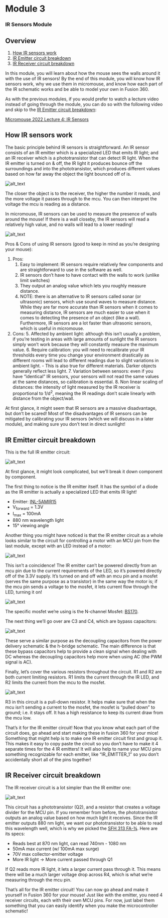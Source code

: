 # Module 3
### IR Sensors Module

## Overview

1. [How IR sensors work](#how-ir-sensors-work)
2. [IR Emitter circuit breakdown](#ir-emitter-circuit-breakdown)
3. [IR Receiver circuit breakdown](#ir-receiver-circuit-breakdown)

In this module, you will learn about how the mouse sees the walls around it with the use of IR sensors! By the end of this module, you will know how IR sensors work, why we use them in micromouse, and know how each part of the IR schematic works and be able to model your own in Fusion 360.

As with the previous modules, if you would prefer to watch a lecture video instead of going through the module, you can do so with the following video and skip to the [IR Emitter circuit breakdown](#how-ir-sensors-work):

[Micromouse 2022 Lecture 4: IR Sensors](https://youtu.be/3N5E1Ai-aI8?list=PLAWsHzw_h0iiPIaGyXAr44G0XfHfyjOe7)


## How IR sensors work

The basic principle behind IR sensors is straightforward. An IR sensor consists of an IR emitter which is a specialized LED that emits IR light; and an IR receiver which is a phototransistor that can detect IR light. When the IR emitter is turned on & off, the IR light it produces bounce off the surroundings and into the phototransistor, which produces different values based on how far away the object the light bounced off of is.


![alt_text](images3/image6.png "image_tooltip")


The closer the object is to the receiver, the higher the number it reads, and the more voltage it passes through to the mcu. You can then interpret the voltage the mcu is reading as a distance.

In micromouse, IR sensors can be used to measure the presence of walls around the mouse! If there is a wall closeby, the IR sensors will read a relatively high value, and no walls will lead to a lower reading! 


![alt_text](images3/image8.png "image_tooltip")


Pros & Cons of using IR sensors (good to keep in mind as you’re designing your mouse):



1. Pros: 
    1. Easy to implement: IR sensors require relatively few components and are straightforward to use in the software as well.
    2. IR sensors don’t have to have contact with the walls to work (unlike limit switches)
    3. They output an analog value which lets you roughly measure distance.
    4. NOTE: there is an alternative to IR sensors called sonar (or ultrasonic) sensors, which use sound waves to measure distance. While they are far more accurate than IR sensors when it comes to measuring distance, IR sensors are much easier to use when it comes to detecting the presence of an object (like a wall). Furthermore, IR sensors are a lot faster than ultrasonic sensors, which is useful in micromouse.
2. Cons:
    5. Affected by ambient light: although this isn’t usually a problem, if you’re testing in areas with large amounts of sunlight the IR sensors simply won’t work because they will constantly measure the maximum value.
    6. Require calibration: you will need to recalibrate your IR thresholds every time you change your environment drastically as different rooms will lead to different readings due to slight variations in ambient light.
        - This is also true for different materials. Darker objects generally reflect less light.
    7. Variation between sensors: even if you have “identical” IR sensors, your sensors will not read the same values at the same distances, so calibration is essential.
    8. Non linear scaling of distances: the intensity of light measured by the IR receiver is proportional to 1/d<sup>2</sup>, meaning the IR readings don’t scale linearly with distance from the object/wall.

At first glance, it might seem that IR sensors are a massive disadvantage, but don’t be scared! Most of the disadvantages of IR sensors can be mitigated by calibrating your IR sensors (which we will discuss in a later module), and making sure you don’t test in direct sunlight!


## IR Emitter circuit breakdown

This is the full IR emitter circuit:


![alt_text](images3/image2.png "image_tooltip")


At first glance, it might look complicated, but we’ll break it down component by component.

The first thing to notice is the IR emitter itself. It has the symbol of a diode as the IR emitter is actually a specialized LED that emits IR light! 



* Emitter: [INL-5AMIR15](https://www.digikey.com/en/products/detail/inolux/INL-5AMIR15/10384755)
* V<sub>forward</sub> = 1.3V
* I<sub>max</sub> = 100mA
* 880 nm wavelength light
* 15° viewing angle

Another thing you might have noticed is that the IR emitter circuit as a whole looks similar to the circuit for controlling a motor with an MCU pin from the last module, except with an LED instead of a motor:


![alt_text](images3/image5.png "image_tooltip")


This isn’t a coincidence! The IR emitter can’t be powered directly from an mcu pin due to the current requirements of the LED, so it’s powered directly off of the 3.3V supply. It’s turned on and off with an mcu pin and a mosfet (serves the same purpose as a transistor) in the same way the motor is; if the mcu pin sends a voltage to the mosfet, it lets current flow through the LED, turning it on!


![alt_text](images3/image3.png "image_tooltip")


The specific mosfet we’re using is the N-channel Mosfet: [BS170](https://www.digikey.com/en/products/detail/BS170/BS170-ND/244280).

The next thing we’ll go over are C3 and C4, which are bypass capacitors: 


![alt_text](images3/image1.png "image_tooltip")


These serve a similar purpose as the decoupling capacitors from the power delivery schematic & the h-bridge schematic. The main difference is that these bypass capacitors help to provide a clean signal when dealing with DC whereas the decoupling capacitors help more when using AC (the PWM signal is AC).

Finally, let’s cover the various resistors throughout the circuit. R1 and R2 are both current limiting resistors. R1 limits the current through the IR LED, and R2 limits the current from the mcu to the mosfet.


![alt_text](images3/image7.png "image_tooltip")


R3 in this circuit is a pull-down resistor. It helps make sure that when the mcu isn’t sending a current to the mosfet, the mosfet is “pulled down” to ground; i.e. it stays off. It has a high resistance to keep its current draw from the mcu low.

That’s it for the IR emitter circuit! Now that you know what each part of the circuit does, go ahead and start making these in fusion 360 for your mice! Something that might help is to make one IR emitter circuit first and group it. This makes it easy to copy paste the circuit so you don’t have to make it 4 separate times for the 4 IR emitters! It will also help to name your MCU pins something recognizable for each emitter, like “IR_EMITTER_1” so you don’t accidentally short all of the pins together!


## IR Receiver circuit breakdown

The IR receiver circuit is a lot simpler than the IR emitter one:


![alt_text](images3/image4.png "image_tooltip")


This circuit has a phototransistor (Q2), and a resistor that creates a voltage divider for the MCU pin. If you remember from before, the phototransistor outputs an analog value based on how much light it receives. Since the IR emitter outputs 880 nm light, we want our phototransistor to be able to read this wavelength well, which is why we picked the [SFH 313 FA-¾](https://www.digikey.com/en/products/detail/osram-opto-semiconductors-inc/SFH-313-FA-3-4/1630112). Here are its specs:



* Reads best at 870 nm light, can read 740nm - 1080 nm
* 50mA max current (w/ 100mA max surge)
* 70V max collector-emitter voltage
* More IR light → More current passed through Q1

If Q2 reads more IR light, it lets a larger current pass through it. This means there will be a much larger voltage drop across R4, which is what we’re measuring through the mcu pin. 

That’s all for the IR emitter circuit! You can now go ahead and make it yourself in Fusion 360 for your mouse! Just like with the emitter, you need 4 receiver circuits, each with their own MCU pins. For now, just label them something that you can easily identify when you make the microcontroller schematic!
